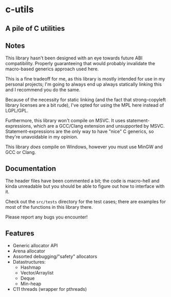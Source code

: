 # c-utils

## A pile of C utilities

## Notes

This library hasn't been designed with an eye towards future ABI compatibility.
Properly guaranteeing that would probably invalidate the macro-based generics
approach used here.

This is a fine tradeoff for me, as this library is mostly intended for use in
my personal projects; I'm going to always end up always statically linking this
and I recommend you do the same.

Because of the necessity for static linking (and the fact that strong-copyleft
library licenses are a bit rude), I've opted for using the MPL here instead of
LGPL/GPL.

Furthermore, this library won't compile on MSVC.
It uses statement-expressions, which are a GCC/Clang extension and unsupported
by MSVC.
Statement-expressions are the only way to have "nice" C generics, so they're
unavoidable in my opinion.

This library *does* compile on Windows, however you must use MinGW and GCC or Clang.

## Documentation

The header files have been commented a bit; the code is macro-hell and kinda
unreadable but you should be able to figure out how to interface with it.

Check out the `src/tests` directory for the test cases; there are examples
for most of the functions in this library there.

Please report any bugs you encounter!

## Features

- Generic allocator API
- Arena allocator
- Assorted debugging/"safety" allocators
- Datastructures:
    - Hashmap
    - Vector/Arraylist
    - Deque
    - Min-heap
- C11 threads (wrapper for pthreads)
